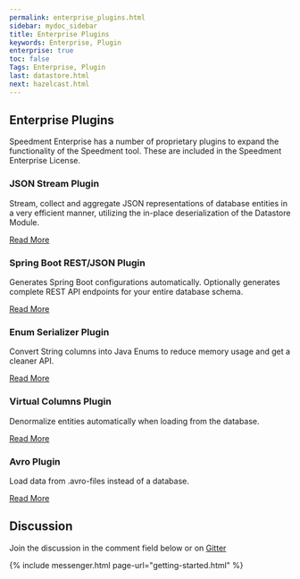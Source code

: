 ```yaml
---
permalink: enterprise_plugins.html
sidebar: mydoc_sidebar
title: Enterprise Plugins
keywords: Enterprise, Plugin
enterprise: true
toc: false
Tags: Enterprise, Plugin
last: datastore.html
next: hazelcast.html
---
```


## Enterprise Plugins
Speedment Enterprise has a number of proprietary plugins to expand the functionality of the Speedment tool. These are included in the Speedment Enterprise License.

### JSON Stream Plugin
Stream, collect and aggregate JSON representations of database entities in a very efficient manner, utilizing the in-place deserialization of the Datastore Module.

[Read More](enterprise_json#top)

### Spring Boot REST/JSON Plugin
Generates Spring Boot configurations automatically. Optionally generates complete REST API endpoints for your entire database schema.

[Read More](enterprise_spring#top)

### Enum Serializer Plugin
Convert String columns into Java Enums to reduce memory usage and get a cleaner API.

[Read More](enterprise_enums#top)

### Virtual Columns Plugin
Denormalize entities automatically when loading from the database.

[Read More](enterprise_virtualcolumns#top)

### Avro Plugin
Load data from .avro-files instead of a database.

[Read More](enterprise_avro#top)

## Discussion
Join the discussion in the comment field below or on [Gitter](https://gitter.im/speedment/speedment)

{% include messenger.html page-url="getting-started.html" %}
